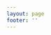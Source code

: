 ```yaml
---
layout: page
footer: ''
---
```


<about />

<script setup lang="ts">
import about from '../components/about.vue';
</script>